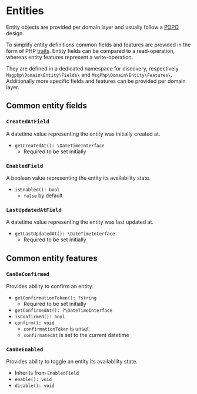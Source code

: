 # Entities

Entity objects are provided per domain layer and usually follow a [POPO](https://stackoverflow.com/questions/41188002/what-does-the-term-plain-old-php-object-popo-exactly-mean)
design.

To simplify entity definitions common fields and features are provided in the form of PHP [traits](https://secure.php.net/manual/en/language.oop5.traits.php).
Entity fields can be compared to a read-operation, whereas entity features represent a write-operation.

They are defined in a dedicated namespace for discovery, respectively `Msgphp\Domain\Entity\Fields\` and
`MsgPhp\Domain\Entity\Features\`. Additionally more specific fields and features can be provided per domain layer.

## Common entity fields

### `CreatedAtField`

A datetime value representing the entity was initially created at.

- `getCreatedAt(): \DateTimeInterface`
    - Required to be set initially

### `EnabledField`

A boolean value representing the entity its availability state.

- `isEnabled(): bool`
    - `false` by default

### `LastUpdatedAtField`

A datetime value representing the entity was last updated at.

- `getLastUpdatedAt(): \DateTimeInterface`
    - Required to be set initially

## Common entity features

### `CanBeConfirmed`

Provides ability to confirm an entity.

- `getConfirmationToken(): ?string`
    - Required to be set initially
- `getConfirmedAt(): ?\DateTimeInterface` 
- `isConfirmed(): bool` 
- `confirm(): void` 
    - `confirmationToken` is unset
    - `confirmatedAt` is set to the current datetime

### `CanBeEnabled`

Provides ability to toggle an entity its availability state.

- Inherits from `EnabledField`
- `enable(): void`
- `disable(): void`
